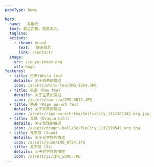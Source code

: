```yaml
---
pageType: home

hero:
  name: 　易象元
  text: 易之四象，悟其本元。
  tagline: 
  actions:
    - theme: brand
      text: 　联系我们
      link: /contact/
  image:
    src: /junyu-image.png
    alt: Logo
features:
  - title: 白茶(White tea)
    details: 关于白茶的描述
    icon: /assets/white-tea/IMG_5354.JPG
  - title: 生茶 (Raw tea)
    details: 关于生茶的描述
    icon: /assets/raw-tea/IMG_6019.JPG
  - title: 熟茶 (Ripe pu-erh tea)
    details: 关于熟茶的描述
    icon: /assets/ripe-pu-erh-tea/SelfieCity_1112181342_org.jpg
  - title: 龙珠 (Dragon ball)
    details: 关于龙珠的描述
    icon: /assets/dragon-ball/SelfieCity_1112190549_org.jpg
  - title: 元字饼 (Yuan)
    details: 关于元字饼的描述
    icon: /assets/yuan/IMG_0734.JPG
  - title: 易字饼 (Yi)
    details: 关于易字饼的描述
    icon: /assets/yi/IMG_5806.JPG
---
```

